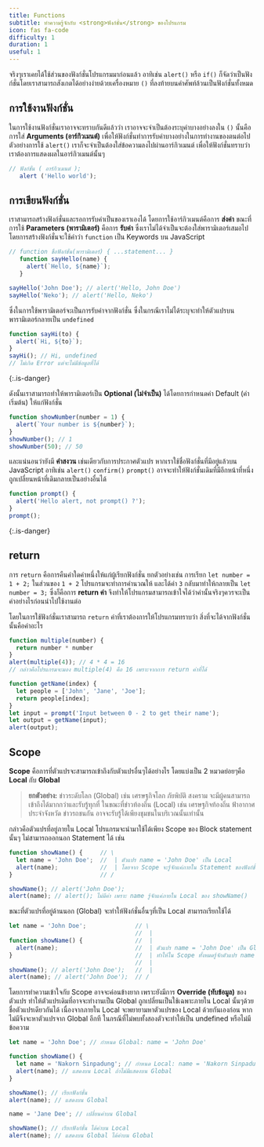 ```yaml
---
title: Functions
subtitle: ทำความรู้จักกับ <strong>ฟังก์ชั่น</strong> ของโปรแกรม
icon: fas fa-code
difficulty: 1
duration: 1
useful: 1
---
```


จริงๆเราเคยได้ใช้ส่วนของฟังก์ชั่นโปรแกรมมาก่อนแล้ว อาทิเช่น `alert()` หรือ `if()` ก็จัดว่าเป็นฟังก์ชั่นโดยเราสามารถสังเกตได้อย่างง่ายด้วยเครื่องหมาย `()` ที่ลงท้ายบนคำศัพท์ล้วนเป็นฟังก์ชั่นทั้งหมด

## การใช้งานฟังก์ชั่น

ในการใช้งานฟังก์ชั่นเราอาจจะทราบกันดีแล้วว่า เราอาจจะจำเป็นต้องระบุค่าบางอย่างลงใน `()` นั้นคือการใส่ **Arguments (อาร์กิวเมนต์)** เพื่อให้ฟังก์ชั่นทำการรับค่าบางอย่างในการทำงานของตนต่อไป ตัวอย่างการใช้ `alert()` เราก็จะจำเป็นต้องใส่ข้อความลงไปผ่านอาร์กิวเมนต์ เพื่อให้ฟังก์ชั่นทราบว่าเราต้องการแสดงผลในอาร์กิวเมนต์นั้นๆ

```javascript
// ฟังก์ชั่น ( อาร์กิวเมนต์ );
   alert ('Hello world');
```

## การเขียนฟังก์ชั่น

เราสามารถสร้างฟังก์ชั่นและรอการรับค่าเป็นของเราเองได้ โดยการใช้อาร์กิวเมนต์คือการ **ส่งค่า** ขณะที่การใช้ **Parameters (พารามิเตอร์)** คือการ **รับค่า** ซึ่งเราไม่ได้จำเป็นจะต้องใส่พารามิเตอร์เสมอไป โดยการสร้างฟังก์ชั่นจะใช้คำว่า `function` เป็น Keywords บน JavaScript

```javascript
// function ชื่อฟังก์ชั่น(พารามิเตอร์) { ...statement... }
   function sayHello(name) {
     alert(`Hello, ${name}`);
   }

sayHello('John Doe'); // alert('Hello, John Doe')
sayHello('Neko'); // alert('Hello, Neko')
```

ซึ่งในการใช้พารามิเตอร์จะเป็นการรับค่าจากฟังก์ชั่น ซึ่งในกรณีเราไม่ได้ระบุจะทำให้ตัวแปรบนพารามิเตอร์กลายเป็น `undefined`

```javascript
function sayHi(to) {
  alert(`Hi, ${to}`);
}
sayHi(); // Hi, undefined
// ไม่เกิด Error แต่จะไม่มีข้อมูลที่ได้
```
{:.is-danger}

ดังนั้นเราสามารถทำให้พารามิเตอร์เป็น **Optional (ไม่จำเป็น)** ได้โดยการกำหนดค่า Default (ค่าเริ่มต้น) ให้แก่ฟังก์ชั่น

```javascript
function showNumber(number = 1) {
  alert(`Your number is ${number}`);
}
showNumber(); // 1
showNumber(50); // 50
```

และแน่นอนว่ายังมี **คำสงวน** เช่นเดียวกับการประกาศตัวแปร หากเราใช้ชื่อฟังก์ชั่นที่มีอยู่แล้วบน JavaScript อาทิเช่น `alert()` `confirm()` `prompt()` อาจจะทำให้ฟังก์ชั่นเดิมที่มีอีกหน้าที่หนึ่ง ถูกเปลี่ยนหน้าที่เดิมกลายเป็นอย่างอื่นได้

```javascript
function prompt() {
  alert('Hello alert, not prompt() ?');
}
prompt();
```
{:.is-danger}

## return

การ `return` คือการคืนค่าใดค่าหนึ่งให้แก่ผู้เรียกฟังก์ชั่น ยกตัวอย่างเช่น การเรียก `let number = 1 + 2;` ในส่วนของ `1 + 2` โปรแกรมจะทำการคำนวณให้ และได้ค่า `3` กลับมาทำให้กลายเป็น `let number = 3;` ซึ่งก็คือการ **return ค่า** จึงทำให้โปรแกรมสามารถเข้าใจได้ว่าค่านั้นจริงๆควรจะเป็นค่าอย่างไรก่อนนำไปใช้งานต่อ

โดยในการใช้ฟังก์ชั่นเราสามารถ `return` ค่าที่เราต้องการให้โปรแกรมทราบว่า สิ่งที่จะได้จากฟังก์ชั่นนั้นคือค่าอะไร

```javascript
function multiple(number) {
  return number * number
}
alert(multiple(4)); // 4 * 4 = 16
// กล่าวคือโปรแกรมจะมอง multiple(4) คือ 16 เพราะจากการ return ค่าที่ได้
```

```javascript
function getName(index) {
  let people = ['John', 'Jane', 'Joe'];
  return people[index];
}
let input = prompt('Input between 0 - 2 to get their name');
let output = getName(input);
alert(output);
```

## Scope

**Scope** คือการที่ตัวแปรจะสามารถเข้าถึงกับตัวแปรอื่นๆได้อย่างไร โดยแบ่งเป็น 2 หมวดย่อยๆคือ **Local** กับ **Global**

> **ยกตัวอย่าง:** ข่าวระดับโลก (Global) เช่น เศรษฐกิจโลก ภัยพิบัติ สงคราม จะมีผู้คนสามารถเข้าถึงได้มากกว่าและรับรู้ทุกที่ ในขณะที่ข่าวท้องถิ่น (Local) เช่น เศรษฐกิจท้องถิ่น ฟ้าอากาศประจำจังหวัด ข่าวรถชนกัน อาจจะรับรู้ได้เพียงชุมชนในบริเวณนั้นเท่านั้น

กล่าวคือตัวแปรที่อยู่ภายใน Local โปรแกรมจะนำมาใช้ได้เพียง Scope ของ Block statement นั้นๆ ไม่สามารถออกนอก Statement ได้ เช่น

```javascript
function showName() {     // \
  let name = 'John Doe';  //  | ตัวแปร name = 'John Doe' เป็น Local
  alert(name);            //  | โดยจาก Scope จะรู้จักแค่ภายใน Statement ของฟังก์ชั่นนี้
}                         // /

showName(); // alert('John Doe');
alert(name); // alert(); ไม่มีค่า เพราะ name รู้จักแค่ภายใน Local ของ showName()
```

ขณะที่ตัวแปรที่อยู่ด้านนอก (Global) จะทำให้ฟังก์ชั่นอื่นๆที่เป็น Local สามารถเรียกใช้ได้

```javascript
let name = 'John Doe';              // \
                                    //  |
function showName() {               //  |
  alert(name);                      //  | ตัวแปร name = 'John Doe' เป็น Global
}                                   //  | ทำให้ใน Scope ทั้งหมดรู้จักตัวแปร name
                                    //  |
showName(); // alert('John Doe');   //  |
alert(name); // alert('John Doe');  // /
```

โดยการทำความเข้าใจกับ Scope อาจจะค่อนข้างยาก เพราะยังมีการ **Override (ทับข้อมูล)** ของตัวแปร ทำให้ตัวแปรเดิมที่อาจจะทำงานเป็น Global ถูกเปลี่ยนเป็นใช้เฉพาะภายใน Local นั้นๆด้วยชื่อตัวแปรเดียวกันได้ เนื่องจากภายใน Local จะพยายามหาตัวแปรของ Local ด้วยกันเองก่อน หากไม่มีจึงจะหาตัวแปรจาก Global อีกที ในกรณีที่ไม่พบทั้งสองตัวจะทำให้เป็น undefined หรือไม่มีข้อความ

```javascript
let name = 'John Doe'; // กำหนด Global: name = 'John Doe'

function showName() {
  let name = 'Nakorn Sinpadung'; // กำหนด Local: name = 'Nakorn Sinpadung'
  alert(name); // แสดงบน Local ถ้าไม่มีแสดงบน Global
}

showName(); // เรียกฟังก์ชั่น
alert(name); // แสดงบน Global

name = 'Jane Dee'; // เปลี่ยนค่าบน Global

showName(); // เรียกฟังก์ชั่น ได้ค่าบน Local
alert(name); // แสดงบน Global ได้ค่าบน Global
```
